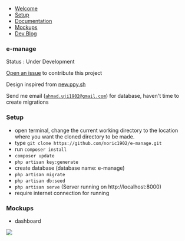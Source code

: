 - <a href="#e-manage">Welcome</a>
- <a href="#setup">Setup</a>
- <a href="http://noric1902.github.io/e-manage/docs">Documentation</a>
- <a href="#mockups">Mockups</a>
- <a href="http://noric1902.github.io/e-manage/blog">Dev Blog</a>

### e-manage

Status : Under Development

<a href="https://github.com/noric1902/e-manage/issues/new?title=Contributing%20e-manage%20system&body=Hello%20noric1902,">Open an issue</a> to contribute this project

Design inspired from <a href="http://new.ppy.sh">new.ppy.sh</a>

Send me email (<a href="mailto:ahmad.uji1902@gmail.com">`ahmad.uji1902@gmail.com`</a>) for database, haven't time to create migrations 

### Setup

- open terminal, change the current working directory to the location where you want the cloned directory to be made.
- type `git clone https://github.com/noric1902/e-manage.git`
- run `composer install`
- `composer update`
- `php artisan key:generate`
- create database (database name: e-manage)
- `php artisan migrate`
- `php artisan db:seed`
- `php artisan serve` (Server running on http://localhost:8000)
- require internet connection for running

### Mockups

- dashboard
<img src="https://raw.githubusercontent.com/noric1902/e-manage/master/images/mockups/screencapture-localhost-8000-1476802351296.png">
